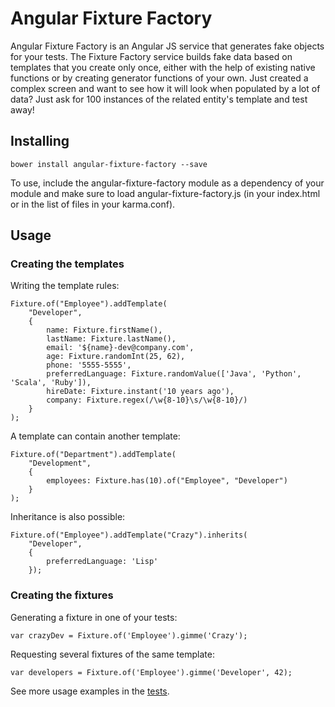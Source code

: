 Angular Fixture Factory
=======================

Angular Fixture Factory is an Angular JS service that generates fake objects for your tests. The Fixture Factory service builds fake data based on templates that you create only once, either with the help of existing native functions or by creating generator functions of your own. Just created a complex screen and want to see how it will look when populated by a lot of data? Just ask for 100 instances of the related entity's template and test away!

## Installing

	bower install angular-fixture-factory --save

To use, include the angular-fixture-factory module as a dependency of your module and make sure to load angular-fixture-factory.js (in your index.html or in the list of files in your karma.conf).

## Usage

### Creating the templates

Writing the template rules:
	
	Fixture.of("Employee").addTemplate( 
		"Developer", 
		{
			name: Fixture.firstName(),
			lastName: Fixture.lastName(),
			email: '${name}-dev@company.com',
			age: Fixture.randomInt(25, 62),
			phone: '5555-5555',
			preferredLanguage: Fixture.randomValue(['Java', 'Python', 'Scala', 'Ruby']),
			hireDate: Fixture.instant('10 years ago'),
			company: Fixture.regex(/\w{8-10}\s/\w{8-10}/)
		}
	);
	
A template can contain another template:

	Fixture.of("Department").addTemplate( 
		"Development", 
		{
			employees: Fixture.has(10).of("Employee", "Developer")
		}
	);

Inheritance is also possible:

	Fixture.of("Employee").addTemplate("Crazy").inherits(
		"Developer", 
		{
			preferredLanguage: 'Lisp'
		});

### Creating the fixtures

Generating a fixture in one of your tests:
	
	var crazyDev = Fixture.of('Employee').gimme('Crazy');

Requesting several fixtures of the same template:

	var developers = Fixture.of('Employee').gimme('Developer', 42);
	
See more usage examples in the [tests](https://github.com/Tavio/angular-fixture-factory/tree/master/test).
